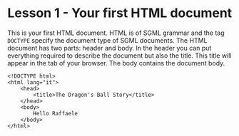 # Lesson 1 - Your first HTML document

This is your first HTML document. HTML is of SGML grammar and the tag ```DOCTYPE``` specify the document type of SGML documents. The HTML document has two parts: header and body. In the header you can put everything required to describe the document but also the title. This title will appear in the tab of your browser. The body contains the document body.

```
<!DOCTYPE html>
<html lang="it">
    <head>
        <title>The Dragon's Ball Story</title>
    </head>
    <body>
        Hello Raffaele
    </body>
</html>
```
